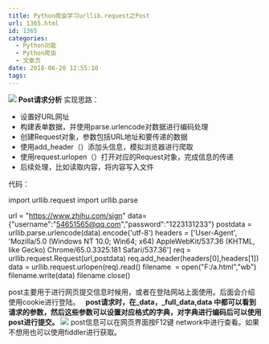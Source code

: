 ```yaml
---
title: Python爬虫学习urllib.request之Post
url: 1365.html
id: 1365
categories:
  - Python功能
  - Python爬虫
  - 文章页
date: 2018-06-20 12:55:10
tags:
---
```


![](http://47.100.4.8/wp-content/uploads/2018/06/QQ图片20180620124632.png) **Post请求分析** 实现思路：

*   设置好URL网址
*   构建表单数据，并使用parse.urlencode对数据进行编码处理
*   创建Request对象，参数包括URL地址和要传递的数据
*   使用add_header（）添加头信息，模拟浏览器进行爬取
*   使用request.urlopen（）打开对应的Request对象，完成信息的传递
*   后续处理，比如读取内容，将内容写入文件

代码：

import urllib.request
import urllib.parse

url = "https://www.zhihu.com/sign"
data={"username":"54651565@qq.com","password":"1223131233"}
postdata = urllib.parse.urlencode(data).encode('utf-8')
headers = \['User-Agent', 'Mozilla/5.0 (Windows NT 10.0; Win64; x64) AppleWebKit/537.36 (KHTML, like Gecko) Chrome/65.0.3325.181 Safari/537.36'\]
req = urllib.request.Request(url,postdata)
req.add_header(headers\[0\],headers\[1\])
data = urllib.request.urlopen(req).read()
filename  = open("F:/a.html","wb")
filename.write(data)
filename.close()

post主要用于进行网页提交信息时候用，或者在登陆网站上面使用。后面会介绍使用cookie进行登陆。   **post请求时，在\_data，\_full_data,data 中都可以看到请求的参数，然后这些参数可以设置对应格式的字典，对字典进行编码后可以使用post进行提交。** ![](http://47.100.4.8/wp-content/uploads/2018/06/QQ图片20180620125213.png) post信息可以在网页界面按F12键 network中进行查看。如果不想用也可以使用fiddler进行获取。